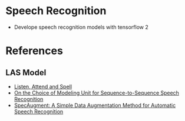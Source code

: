 # Speech Recognition

- Develope speech recognition models with tensorflow 2

# References

## LAS Model

- [Listen, Attend and Spell](https://arxiv.org/abs/1508.01211)
- [On the Choice of Modeling Unit for Sequence-to-Sequence Speech Recognition](https://arxiv.org/abs/1902.01955)
- [SpecAugment: A Simple Data Augmentation Method for Automatic Speech Recognition](https://arxiv.org/abs/1904.08779v3)
